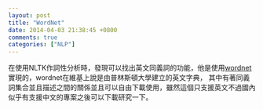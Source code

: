 ```yaml
---
layout: post
title: "WordNet"
date: 2014-04-03 21:38:45 +0800
comments: true
categories: ["NLP"]
---
```


在使用NLTK作詞性分析時，發現可以找出英文同義詞的功能，他是使用[wordnet]實現的，wordnet在維基上說是由普林斯頓大學建立的英文字典，
其中有著同義詞集合並且描述之間的關係並且可以自由下載使用，雖然這個只支援英文不過國內似乎有支援中文的專案之後可以下載研究一下。



[wordnet]: wordnet.princeton.edu